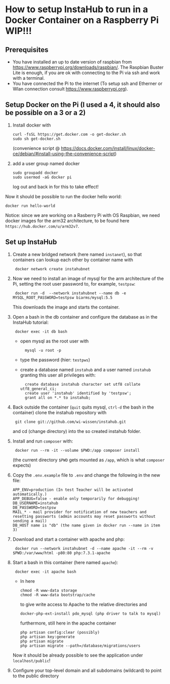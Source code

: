 How to setup InstaHub to run in a Docker Container on a Raspberry Pi WIP!!!
====================================================================

Prerequisites
-------------
* You have installed an up to date version of raspbian from https://www.raspberrypi.org/downloads/raspbian/.
  The Raspbian Buster Lite is enough, if you are ok with connecting to the Pi via ssh and work with a terminal. 
* You have connected the Pi to the internet (To setup ssh and Etherner or Wlan connection consult https://www.raspberrypi.org).

Setup Docker on the Pi (I used a 4, it should also be possible on a 3 or a 2)
-----------------------------------------------------------------------------
1. Install docker with

       curl -fsSL https://get.docker.com -o get-docker.sh
       sudo sh get-docker.sh
       
   (convenience script @ https://docs.docker.com/install/linux/docker-ce/debian/#install-using-the-convenience-script)
   
2. add a user group named docker 

       sudo groupadd docker    
       sudo usermod -aG docker pi

   log out and back in for this to take effect!  
   
Now it should be possible to run the docker hello world:

    docker run hello-world

Notice: since we are working on a Rasberry Pi with OS Raspbian, we need docker images for the arm32 architecture, to be found here `https://hub.docker.com/u/arm32v7`.

Set up InstaHub
---------------

1. Create a new bridged network (here named `instanet`), so that containers can lookup each other by container name with

        docker network create instahubnet

2. Now we need to install an image of mysql for the arm architecture of the Pi, setting the root user password to, for example, `testpsw`:

        docker run -d  --network instahubnet --name db -e MYSQL_ROOT_PASSWORD=testpsw biarms/mysql:5.5
        
   This downloads the image and starts the container.

3. Open a bash in the db container and configure the database as in the InstaHub tutorial:

        docker exec -it db bash       
        
    * open mysql as the root user with
  
            mysql -u root -p
        
    * type the password (hier: `testpws`)
  
    * create a database named `instahub` and a user named `instahub` granting this user all privileges with:
  
            create database instahub character set utf8 collate utf8_general_ci;
            create user 'instahub' identified by 'testpsw';
            grant all on *.* to instahub;

4. Back outside the container (`quit` quits mysql, `ctrl-d` the bash in the container) clone the instahub repository with
  
        git clone git://github.com/wi-wissen/instahub.git
    
   and cd (change directory) into the so created instahub folder.
  
5. Install and run `composer` with:

        docker run --rm -it --volume $PWD:/app composer install
  
   (the current directory `$PWD` gets mounted as `/app`, which is what `composer` expects)
  
6. Copy the `.env.example` file to `.env` and change the following in the new file:

       APP_ENV=production (In test Teacher will be activated automatically.)
       APP_DEBUG=false - enable only temporarily for debugging!
       DB_USERNAME=instahub
       DB_PASSWORD=testpsw
       MAIL_* - mail provider for notification of new teachers and resetting passworts (admin accounts may reset passworts without sending a mail)
       DB_HOST name is "db" (the name given in docker run --name in item 3)
       
7. Download and start a container with apache and php:

        docker run --network instahubnet -d --name apache -it --rm -v $PWD:/var/www/html -p80:80 php:7.3.1-apache

8. Start a bash in this container (here named `apache`):

        docker exec -it apache bash
       
    * In here
  
          chmod -R www-data storage
          chmod -R www-data bootstrap/cache
        
      to give write access to Apache to the relative directories and
    
          docker-php-ext-install pdo_mysql (php driver to talk to mysql)
        
      furthermore, still here in the apache container
    
          php artisan config:clear (possibly)
          php artisan key:generate
          php artisan migrate
          php artisan migrate --path=/database/migrations/users
       
   Now it should be already possible to see the application under `localhost/public`!
    
9. Configure your top-level domain and all subdomains (wildcard) to point to the public directory <TODO how precisely>

  
